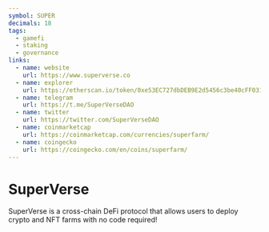 ```yaml
---
symbol: SUPER
decimals: 18
tags:
  - gamefi
  - staking
  - governance
links:
  - name: website
    url: https://www.superverse.co
  - name: explorer
    url: https://etherscan.io/token/0xe53EC727dbDEB9E2d5456c3be40cFF031AB40A55
  - name: telegram
    url: https://t.me/SuperVerseDAO
  - name: twitter
    url: https://twitter.com/SuperVerseDAO
  - name: coinmarketcap
    url: https://coinmarketcap.com/currencies/superfarm/
  - name: coingecko
    url: https://coingecko.com/en/coins/superfarm/
---
```


# SuperVerse

SuperVerse is a cross-chain DeFi protocol that allows users to deploy crypto and NFT farms with no code required!
